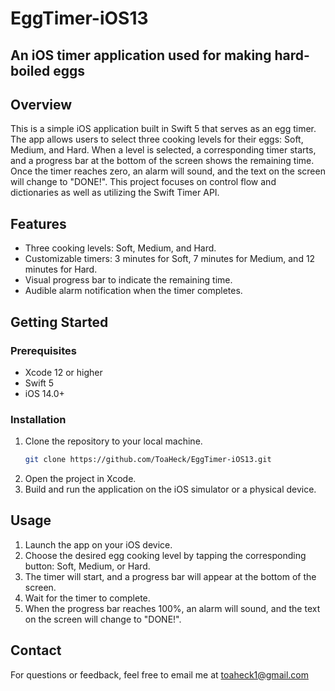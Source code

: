 # EggTimer-iOS13
## An iOS timer application used for making hard-boiled eggs


## Overview

This is a simple iOS application built in Swift 5 that serves as an egg timer. The app allows users to select three cooking levels for their eggs: Soft, Medium, and Hard. When a level is selected, a corresponding timer starts, and a progress bar at the bottom of the screen shows the remaining time. Once the timer reaches zero, an alarm will sound, and the text on the screen will change to "DONE!". This project focuses on control flow and dictionaries as well as utilizing the Swift Timer API. 

## Features

- Three cooking levels: Soft, Medium, and Hard.
- Customizable timers: 3 minutes for Soft, 7 minutes for Medium, and 12 minutes for Hard.
- Visual progress bar to indicate the remaining time.
- Audible alarm notification when the timer completes.

## Getting Started

### Prerequisites

- Xcode 12 or higher
- Swift 5
- iOS 14.0+

### Installation

1. Clone the repository to your local machine.
   ```bash
   git clone https://github.com/ToaHeck/EggTimer-iOS13.git  
2. Open the project in Xcode.
3. Build and run the application on the iOS simulator or a physical device.

## Usage

1. Launch the app on your iOS device.
2. Choose the desired egg cooking level by tapping the corresponding button: Soft, Medium, or Hard.
3. The timer will start, and a progress bar will appear at the bottom of the screen.
4. Wait for the timer to complete.
5. When the progress bar reaches 100%, an alarm will sound, and the text on the screen will change to "DONE!".

## Contact

For questions or feedback, feel free to email me at toaheck1@gmail.com
   
